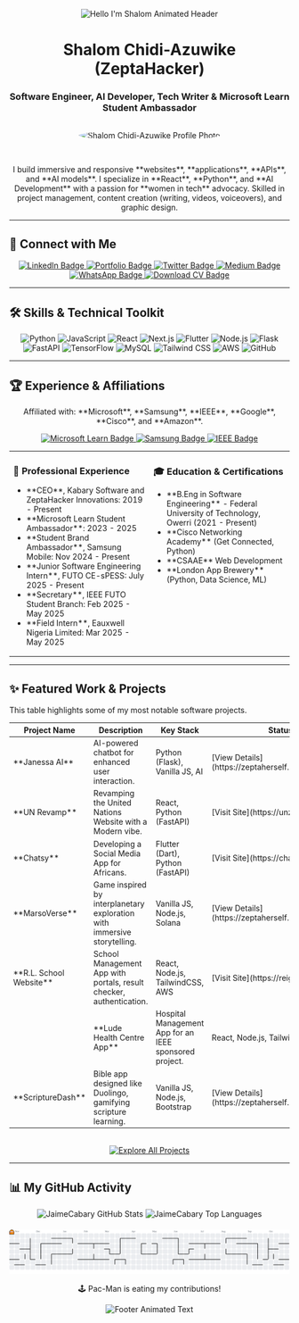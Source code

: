 <p align="center">
  <img src="https://capsule-render.vercel.app/api?type=waving&color=auto&height=220&section=header&text=Hello%20YOU,%20I'm%20Shalom%20🤗&fontSize=35&animation=fadeIn&fontAlignY=40" alt="Hello I'm Shalom Animated Header"/>
</p>

<h1 align="center">Shalom Chidi-Azuwike (ZeptaHacker)</h1>
<h3 align="center">Software Engineer, AI Developer, Tech Writer & Microsoft Learn Student Ambassador</h3>

<div align="center">
  <img src="https://zeptaherself.netlify.app/ashii/1000429235-removebg-preview.png" alt="Shalom Chidi-Azuwike Profile Photo" width="180" height="180" style="border-radius: 50%; object-fit: cover; margin: 15px 0 30px;">
</div>

<div align="center">
  <p>I build immersive and responsive **websites**, **applications**, **APIs**, and **AI models**. I specialize in **React**, **Python**, and **AI Development** with a passion for **women in tech** advocacy. Skilled in project management, content creation (writing, videos, voiceovers), and graphic design.</p>
</div>

---

## 🔗 Connect with Me

<div align="center">
  <a href="https://linkedin.com/in/shalom-chidi-azuwike" target="_blank">
    <img src="https://img.shields.io/badge/LinkedIn-0A66C2?style=for-the-badge&logo=linkedin&logoColor=white" alt="LinkedIn Badge"/>
  </a>
  <a href="https://zeptaherself.netlify.app/" target="_blank">
    <img src="https://img.shields.io/badge/Portfolio-004CD2?style=for-the-badge&logo=netlify&logoColor=white" alt="Portfolio Badge"/>
  </a>
  <a href="https://x.com/JaimeCabary" target="_blank">
    <img src="https://img.shields.io/badge/Twitter-1DA1F2?style=for-the-badge&logo=twitter&logoColor=white" alt="Twitter Badge"/>
  </a>
  <a href="https://medium.com/@shazzyazuwike" target="_blank">
    <img src="https://img.shields.io/badge/Medium-12100E?style=for-the-badge&logo=medium&logoColor=white" alt="Medium Badge"/>
  </a>
  <a href="https://wa.me/+2349136356595" target="_blank">
    <img src="https://img.shields.io/badge/WhatsApp-25D366?style=for-the-badge&logo=whatsapp&logoColor=white" alt="WhatsApp Badge"/>
  </a>
  <a href="/My%20Standard%20Resume.pdf" target="_blank">
    <img src="https://img.shields.io/badge/Download_CV-0059F7?style=for-the-badge&logo=googledocs&logoColor=white" alt="Download CV Badge"/>
  </a>
</div>

---

## 🛠️ Skills & Technical Toolkit

<div align="center">
  <p>
    <img src="https://cdn.jsdelivr.net/gh/devicons/devicon/icons/python/python-original.svg" alt="Python" width="45" height="45"/>
    <img src="https://cdn.jsdelivr.net/gh/devicons/devicon/icons/javascript/javascript-original.svg" alt="JavaScript" width="45" height="45"/>
    <img src="https://cdn.jsdelivr.net/gh/devicons/devicon/icons/react/react-original.svg" alt="React" width="45" height="45"/>
    <img src="https://cdn.jsdelivr.net/gh/devicons/devicon/icons/nextjs/nextjs-original-wordmark.svg" alt="Next.js" width="45" height="45"/>
    <img src="https://cdn.jsdelivr.net/gh/devicons/devicon/icons/flutter/flutter-original.svg" alt="Flutter" width="45" height="45"/>
    <img src="https://cdn.jsdelivr.net/gh/devicons/devicon/icons/nodejs/nodejs-original.svg" alt="Node.js" width="45" height="45"/>
    <img src="https://cdn.jsdelivr.net/gh/devicons/devicon/icons/flask/flask-original.svg" alt="Flask" width="45" height="45"/>
    <img src="https://img.shields.io/badge/FastAPI-009688?style=flat&logo=fastapi&logoColor=white" alt="FastAPI" width="45" height="45"/>
    <img src="https://img.shields.io/badge/TensorFlow-FF6F00?style=flat&logo=tensorflow&logoColor=white" alt="TensorFlow" width="45" height="45"/>
    <img src="https://cdn.jsdelivr.net/gh/devicons/devicon/icons/mysql/mysql-original.svg" alt="MySQL" width="45" height="45"/>
    <img src="https://cdn.jsdelivr.net/gh/devicons/devicon/icons/tailwindcss/tailwindcss-plain.svg" alt="Tailwind CSS" width="45" height="45"/>
    <img src="https://cdn.jsdelivr.net/gh/devicons/devicon/icons/amazonwebservices/amazonwebservices-original-wordmark.svg" alt="AWS" width="45" height="45"/>
    <img src="https://cdn.jsdelivr.net/gh/devicons/devicon/icons/github/github-original.svg" alt="GitHub" width="45" height="45"/>
  </p>
</div>

---

## 🏆 Experience & Affiliations

<div align="center">
  <p>Affiliated with: **Microsoft**, **Samsung**, **IEEE**, **Google**, **Cisco**, and **Amazon**.</p>
  <p>
    <a href="https://studentambassadors.microsoft.com/" target="_blank">
      <img src="https://img.shields.io/badge/Microsoft_Learn-0078D4?style=for-the-badge&logo=microsoft&logoColor=white" alt="Microsoft Learn Badge"/>
    </a>
    <a href="https://www.samsung.com/" target="_blank">
      <img src="https://img.shields.io/badge/Samsung_Ambassador-1428A0?style=for-the-badge&logo=samsung&logoColor=white" alt="Samsung Badge"/>
    </a>
    <a href="https://www.ieee.org/" target="_blank">
      <img src="https://img.shields.io/badge/IEEE-00629B?style=for-the-badge&logo=IEEE&logoColor=white" alt="IEEE Badge"/>
    </a>
  </p>
</div>

<table width="100%">
  <tr>
    <td width="50%" valign="top">
      <h3>💼 Professional Experience</h3>
      <ul>
        <li>**CEO**, Kabary Software and ZeptaHacker Innovations: 2019 - Present</li>
        <li>**Microsoft Learn Student Ambassador**: 2023 - 2025</li>
        <li>**Student Brand Ambassador**, Samsung Mobile: Nov 2024 - Present</li>
        <li>**Junior Software Engineering Intern**, FUTO CE-sPESS: July 2025 - Present</li>
        <li>**Secretary**, IEEE FUTO Student Branch: Feb 2025 - May 2025</li>
        <li>**Field Intern**, Eauxwell Nigeria Limited: Mar 2025 - May 2025</li>
      </ul>
    </td>
    <td width="50%" valign="top">
      <h3>🎓 Education & Certifications</h3>
      <ul>
        <li>**B.Eng in Software Engineering** - Federal University of Technology, Owerri (2021 - Present)</li>
        <li>**Cisco Networking Academy** (Get Connected, Python)</li>
        <li>**CSAAE** Web Development</li>
        <li>**London App Brewery** (Python, Data Science, ML)</li>
      </ul>
    </td>
  </tr>
</table>

---

## ✨ Featured Work & Projects

This table highlights some of my most notable software projects.

<table align="center">
  <thead>
    <tr>
      <th>Project Name</th>
      <th>Description</th>
      <th>Key Stack</th>
      <th>Status/Link</th>
    </tr>
  </thead>
  <tbody>
    <tr>
      <td>**Janessa AI**</td>
      <td>AI-powered chatbot for enhanced user interaction.</td>
      <td>Python (Flask), Vanilla JS, AI</td>
      <td>[View Details](https://zeptaherself.netlify.app/#projects)</td>
    </tr>
    <tr>
      <td>**UN Revamp**</td>
      <td>Revamping the United Nations Website with a Modern vibe.</td>
      <td>React, Python (FastAPI)</td>
      <td>[Visit Site](https://unzep.netlify.app/)</td>
    </tr>
    <tr>
      <td>**Chatsy**</td>
      <td>Developing a Social Media App for Africans.</td>
      <td>Flutter (Dart), Python (FastAPI)</td>
      <td>[Visit Site](https://chatsey.netlify.app/)</td>
    </tr>
    <tr>
      <td>**MarsoVerse**</td>
      <td>Game inspired by interplanetary exploration with immersive storytelling.</td>
      <td>Vanilla JS, Node.js, Solana</td>
      <td>[View Details](https://zeptaherself.netlify.app/#projects)</td>
    </tr>
    <tr>
      <td>**R.L. School Website**</td>
      <td>School Management App with portals, result checker, authentication.</td>
      <td>React, Node.js, TailwindCSS, AWS</td>
      <td>[Visit Site](https://reigninglife.netlify.app/)</td>
    </tr>
    <tr>
      <td><td>**Lude Health Centre App**</td>
      <td>Hospital Management App for an IEEE sponsored project.</td>
      <td>React, Node.js, TailwindCSS, AWS</td>
      <td>[Visit Site](https://nkmedicals.netlify.app/)</td>
    </tr>
    <tr>
      <td>**ScriptureDash**</td>
      <td>Bible app designed like Duolingo, gamifying scripture learning.</td>
      <td>Vanilla JS, Node.js, Bootstrap</td>
      <td>[View Details](https://zeptaherself.netlify.app/#projects)</td>
    </tr>
  </tbody>
</table>

<div align="center">
  <br>
  <a href="https://zeptaherself.netlify.app/#projects" target="_blank">
    <img src="https://img.shields.io/badge/Explore_All_Projects-004cd2?style=for-the-badge&logo=visualstudio&logoColor=white" alt="Explore All Projects"/>
  </a>
</div>

---

## 📊 My GitHub Activity

<div align="center">
  <img src="https://github-readme-stats.vercel.app/api?username=JaimeCabary&show_icons=true&theme=dark&include_all_commits=true&count_private=true&hide_title=true&hide=prs" alt="JaimeCabary GitHub Stats"/>
  
  <img src="https://github-readme-stats.vercel.app/api/top-langs/?username=JaimeCabary&layout=compact&theme=dark" alt="JaimeCabary Top Languages"/>
</div>

<div align="center" style="margin-top: 20px;">
  <picture>
    <source media="(prefers-color-scheme: dark)" srcset="https://raw.githubusercontent.com/JaimeCabary/JaimeCabary/output/pacman-contribution-graph-dark.svg">
    <source media="(prefers-color-scheme: light)" srcset="https://raw.githubusercontent.com/JaimeCabary/JaimeCabary/output/pacman-contribution-graph.svg">
    <img alt="Pacman contribution graph" src="https://raw.githubusercontent.com/JaimeCabary/JaimeCabary/output/pacman-contribution-graph.svg">
  </picture>
  <p>🕹️ Pac-Man is eating my contributions! </p>
</div>

<p align="center">
  <img src="https://capsule-render.vercel.app/api?type=waving&color=auto&height=100&section=footer&text=Let's%20build%20the%20future.%20Connect!&fontSize=30" alt="Footer Animated Text"/>
</p>
